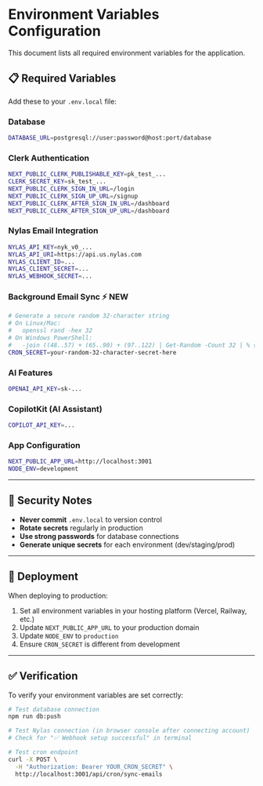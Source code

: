 # Environment Variables Configuration

This document lists all required environment variables for the application.

## 📋 Required Variables

Add these to your `.env.local` file:

### Database
```bash
DATABASE_URL=postgresql://user:password@host:port/database
```

### Clerk Authentication
```bash
NEXT_PUBLIC_CLERK_PUBLISHABLE_KEY=pk_test_...
CLERK_SECRET_KEY=sk_test_...
NEXT_PUBLIC_CLERK_SIGN_IN_URL=/login
NEXT_PUBLIC_CLERK_SIGN_UP_URL=/signup
NEXT_PUBLIC_CLERK_AFTER_SIGN_IN_URL=/dashboard
NEXT_PUBLIC_CLERK_AFTER_SIGN_UP_URL=/dashboard
```

### Nylas Email Integration
```bash
NYLAS_API_KEY=nyk_v0_...
NYLAS_API_URI=https://api.us.nylas.com
NYLAS_CLIENT_ID=...
NYLAS_CLIENT_SECRET=...
NYLAS_WEBHOOK_SECRET=...
```

### Background Email Sync ⚡ NEW
```bash
# Generate a secure random 32-character string
# On Linux/Mac:
#   openssl rand -hex 32
# On Windows PowerShell:
#   -join ((48..57) + (65..90) + (97..122) | Get-Random -Count 32 | % {[char]$_})
CRON_SECRET=your-random-32-character-secret-here
```

### AI Features
```bash
OPENAI_API_KEY=sk-...
```

### CopilotKit (AI Assistant)
```bash
COPILOT_API_KEY=...
```

### App Configuration
```bash
NEXT_PUBLIC_APP_URL=http://localhost:3001
NODE_ENV=development
```

---

## 🔐 Security Notes

- **Never commit** `.env.local` to version control
- **Rotate secrets** regularly in production
- **Use strong passwords** for database connections
- **Generate unique secrets** for each environment (dev/staging/prod)

---

## 🚀 Deployment

When deploying to production:

1. Set all environment variables in your hosting platform (Vercel, Railway, etc.)
2. Update `NEXT_PUBLIC_APP_URL` to your production domain
3. Update `NODE_ENV` to `production`
4. Ensure `CRON_SECRET` is different from development

---

## ✅ Verification

To verify your environment variables are set correctly:

```bash
# Test database connection
npm run db:push

# Test Nylas connection (in browser console after connecting account)
# Check for "✅ Webhook setup successful" in terminal

# Test cron endpoint
curl -X POST \
  -H "Authorization: Bearer YOUR_CRON_SECRET" \
  http://localhost:3001/api/cron/sync-emails
```



